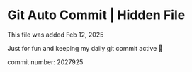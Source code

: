 # Git Auto Commit | Hidden File

This file was added Feb 12, 2025

Just for fun and keeping my daily git commit active 🤪

commit number: 2027925
